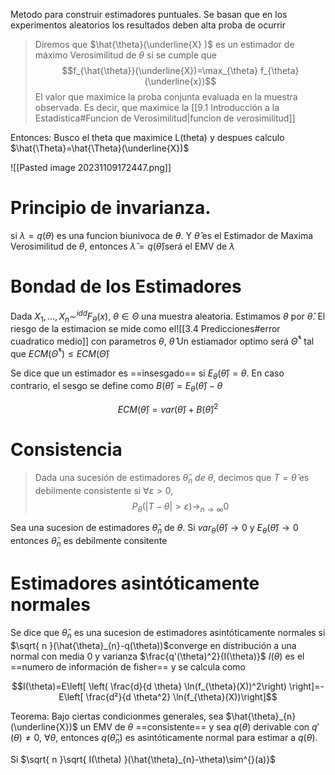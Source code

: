 Metodo para construir estimadores puntuales. Se basan que en los experimentos aleatorios los resultados deben alta proba de ocurrir 

>  Diremos que $\hat{\theta}(\underline{X} )$ es un estimador de máximo Verosimilitud de $\theta$ si se cumple que $$f_{\hat{\theta}}(\underline{X})=\max_{\theta} f_{\theta}(\underline{x})$$
>  El valor que maximice la proba conjunta evaluada en la muestra observada. Es decir, que maximice la [[9.1 Introducción a la Estadística#Funcion de Verosimilitud|funcion de verosimilitud]]

Entonces: Busco el theta que maximice L(theta) y despues calculo $\hat{\Theta}=\hat{\Theta}(\underline{X})$

![[Pasted image 20231109172447.png]]


# Principio de invarianza. 
si $\lambda=q(\theta)$ es una funcion biunivoca de $\theta$. Y $\hat{\theta}$ es el Estimador de Maxima Verosimilitud de $\theta$, entonces $\hat{\lambda}=q(\hat{\theta})$será el EMV de $\lambda$


# Bondad de los Estimadores
Dada $X_{1}, \dots, X_{n} \sim^{idd} F_{\theta}(x), \ \theta \in \Theta$ una muestra aleatoria. Estimamos $\theta$ por $\hat{\theta}$. El riesgo de la estimacion se mide como el![[3.4 Predicciones#error cuadratico medio]] con parametros $\theta$, $\hat{\theta}$
Un estiamador optimo será $\hat{\Theta}^*$ tal que $ECM(\hat{\Theta}^*)\leq ECM(\hat{\Theta})$

Se dice que un estimador es ==insesgado==  si $E_{\theta}(\hat{\theta})=\theta$. En caso contrario, el sesgo se define como $B(\hat{\theta})= E_{\theta}(\hat{\theta})-\theta$ 

$$ECM(\hat{\theta})=var(\hat{\theta})+B(\hat{\theta})^2 $$


# Consistencia
> Dada una sucesión de estimadores $\hat{\theta}_{n} \ de \ \theta$, decimos que $T=\hat{\theta}$ es debilmente consistente si $\forall \varepsilon > 0$, $$P_{\theta}(|T-\theta|>\varepsilon)\to_{n\to\infty} 0$$

Sea una sucesion de estimadores $\hat{\theta}_{n}$ de $\theta$. Si $var_\theta(\hat{\theta})\to{0}$ y $E_{\theta}(\hat{\theta})\to 0$ entonces $\hat{\theta}_{n}$ es debilmente consitente

# Estimadores asintóticamente normales

Se dice que $\hat{\theta}_{n}$ es una sucesion de estimadores asintóticamente normales si  $\sqrt{ n }(\hat{\theta}_{n}-q(\theta))$converge en distribución a una normal con media 0 y varianza $\frac{q'(\theta)^2}{I(\theta)}$
$I(\theta)$ es el ==numero de información de fisher== y se calcula como 

$$I(\theta)=E\left[ \left( \frac{d}{d \theta} \ln(f_{\theta}(X))^2\right) \right]=-E\left[ \frac{d²}{d \theta^2} \ln(f_{\theta}(X))\right]$$

Teorema: Bajo ciertas condicionmes generales, sea $\hat{\theta}_{n}(\underline{X})$ un EMV de $\theta$ ==consistente== y sea $q(\theta)$ derivable con $q'(\theta)\neq 0, \ \forall \theta$, entonces $q(\hat{\theta}_{n})$ es asintóticamente normal para estimar a $q(\theta)$.

Si $\sqrt{ n }\sqrt{ I(\theta) }(\hat{\theta}_{n}-\theta)\sim^{}(a)}$
